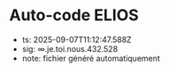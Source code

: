 # Auto-code ELIOS
- ts: 2025-09-07T11:12:47.588Z
- sig: ∞.je.toi.nous.432.528
- note: fichier généré automatiquement